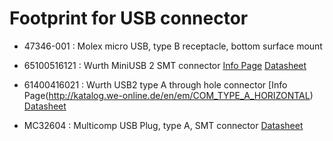 Footprint for USB connector
===========================

 * 47346-001 : Molex micro USB, type B receptacle, bottom surface mount

 * 65100516121 : Wurth MiniUSB 2 SMT connector
    [Info Page](http://katalog.we-online.de/en/em/COM_SMT_MINI_TYPE_B_HORIZONTAL)
    [Datasheet](http://katalog.we-online.de/em/datasheet/65100516121.pdf)

 * 61400416021 : Wurth USB2 type A through hole connector
    [Info Page(http://katalog.we-online.de/en/em/COM_TYPE_A_HORIZONTAL)
    [Datasheet](http://katalog.we-online.de/em/datasheet/61400416021.pdf)

 * MC32604 : Multicomp USB Plug, type A, SMT connector
    [Datasheet](http://www.farnell.com/datasheets/2297497.pdf)
